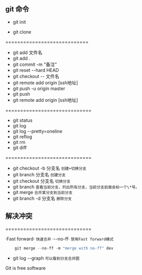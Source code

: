 ## git 命令

* git init 

* git clone

============================

* git add 文件名
* git add .
* git commit -m "备注"
* git reset --hard HEAD
* git checkout -- 文件名
* git remote add origin [ssh地址]  
* git push -u origin master
* git push
* git remote add origin [ssh地址] 

=============================

* git status 
* git log 
* git log --pretty=oneline
* git reflog
* git rm
* git diff 

=============================

* git checkout -b 分支名 `创建+切换分支`
* git branch 分支名 `创建分支`
* git checkout 分支名 `切换分支`
* git branch `查看当前分支，列出所有分支，当前分支前面会标一个\*号。`
* git merge `合并某分支到当前分支`
* git branch -d 分支名 `删除分支`


## 解决冲突

=============================

·Fast forward· `快速合并` 
·--no-ff· `禁用Fast forward模式`
```javascript
	git merge --no-ff -m "merge with no-ff" dev
```
* git log --graph `可以看到分支合并图`







Git is free software